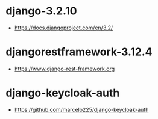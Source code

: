 # django-3.2.10
- https://docs.djangoproject.com/en/3.2/

# djangorestframework-3.12.4	
- https://www.django-rest-framework.org

# django-keycloak-auth
- https://github.com/marcelo225/django-keycloak-auth